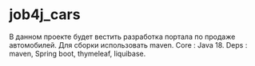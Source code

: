 # job4j_cars
В данном проекте будет вестить разработка портала по продаже автомобилей.
Для сборки использовать maven.
Core : Java 18. 
Deps : maven, Spring boot, thymeleaf, liquibase.